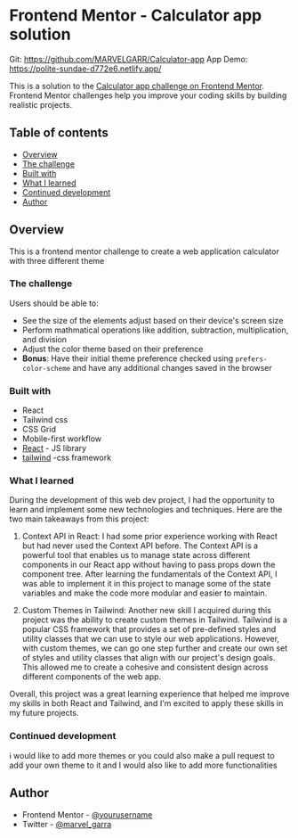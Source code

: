 # Frontend Mentor - Calculator app solution
Git: https://github.com/MARVELGARR/Calculator-app
App Demo: https://polite-sundae-d772e6.netlify.app/

This is a solution to the [Calculator app challenge on Frontend Mentor](https://www.frontendmentor.io/challenges/calculator-app-9lteq5N29). Frontend Mentor challenges help you improve your coding skills by building realistic projects. 

## Table of contents

- [Overview](#overview)
- [The challenge](#the-challenge)
- [Built with](#built-with)
- [What I learned](#what-i-learned)
- [Continued development](#continued-development)
- [Author](#author)


## Overview

This is a frontend mentor challenge to create a web application calculator with three different theme 

### The challenge

Users should be able to:

- See the size of the elements adjust based on their device's screen size
- Perform mathmatical operations like addition, subtraction, multiplication, and division
- Adjust the color theme based on their preference
- **Bonus**: Have their initial theme preference checked using `prefers-color-scheme` and have any additional changes saved in the browser


### Built with

- React
- Tailwind css
- CSS Grid
- Mobile-first workflow
- [React](https://reactjs.org/) - JS library
- [tailwind](https://https://tailwindcss.com/) -css framework



### What I learned

During the development of this web dev project, I had the opportunity to learn and implement some new technologies and techniques. Here are the two main takeaways from this project:

1) Context API in React: I had some prior experience working with React but had never used the Context API before. The Context API is a powerful tool that enables us to manage state across different components in our React app without having to pass props down the component tree. After learning the fundamentals of the Context API, I was able to implement it in this project to manage some of the state variables and make the code more modular and easier to maintain.

2) Custom Themes in Tailwind: Another new skill I acquired during this project was the ability to create custom themes in Tailwind. Tailwind is a popular CSS framework that provides a set of pre-defined styles and utility classes that we can use to style our web applications. However, with custom themes, we can go one step further and create our own set of styles and utility classes that align with our project's design goals. This allowed me to create a cohesive and consistent design across different components of the web app.

Overall, this project was a great learning experience that helped me improve my skills in both React and Tailwind, and I'm excited to apply these skills in my future projects.



### Continued development

i would like to add more themes or you could also make a pull request to add your own theme to it and I would also  like to add more functionalities




## Author

- Frontend Mentor - [@yourusername](https://https://www.frontendmentor.io/profile/MARVELGARR)
- Twitter - [@marvel_garra](https://twitter.com/MARVEL_GARRA)


